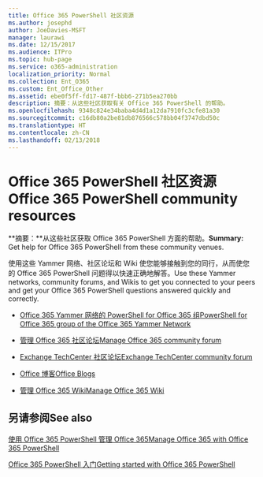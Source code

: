 ```yaml
---
title: Office 365 PowerShell 社区资源
ms.author: josephd
author: JoeDavies-MSFT
manager: laurawi
ms.date: 12/15/2017
ms.audience: ITPro
ms.topic: hub-page
ms.service: o365-administration
localization_priority: Normal
ms.collection: Ent_O365
ms.custom: Ent_Office_Other
ms.assetid: ebe0f5ff-fd17-487f-bbb6-271b5ea270bb
description: 摘要：从这些社区获取有关 Office 365 PowerShell 的帮助。
ms.openlocfilehash: 9348c824e34baba4d4d1a12da7910fc3cfe81a30
ms.sourcegitcommit: c16db80a2be81db876566c578bb04f3747dbd50c
ms.translationtype: HT
ms.contentlocale: zh-CN
ms.lasthandoff: 02/13/2018
---
```

# <a name="office-365-powershell-community-resources"></a><span data-ttu-id="95838-103">Office 365 PowerShell 社区资源</span><span class="sxs-lookup"><span data-stu-id="95838-103">Office 365 PowerShell community resources</span></span>

 <span data-ttu-id="95838-104">**摘要：**从这些社区获取 Office 365 PowerShell 方面的帮助。</span><span class="sxs-lookup"><span data-stu-id="95838-104">**Summary:** Get help for Office 365 PowerShell from these community venues.</span></span>
  
<span data-ttu-id="95838-105">使用这些 Yammer 网络、社区论坛和 Wiki 使您能够接触到您的同行，从而使您的 Office 365 PowerShell 问题得以快速正确地解答。</span><span class="sxs-lookup"><span data-stu-id="95838-105">Use these Yammer networks, community forums, and Wikis to get you connected to your peers and get your Office 365 PowerShell questions answered quickly and correctly.</span></span> 
  
- [<span data-ttu-id="95838-106">Office 365 Yammer 网络的 PowerShell for Office 365 组</span><span class="sxs-lookup"><span data-stu-id="95838-106">PowerShell for Office 365 group of the Office 365 Yammer Network</span></span>](https://www.yammer.com/itpronetwork/#/threads/inGroup?type=in_group&amp;feedId=4632269)
    
- [<span data-ttu-id="95838-107">管理 Office 365 社区论坛</span><span class="sxs-lookup"><span data-stu-id="95838-107">Manage Office 365 community forum</span></span>](https://community.office365.com/zh-CN/f/148.aspx)
    
- [<span data-ttu-id="95838-108">Exchange TechCenter 社区论坛</span><span class="sxs-lookup"><span data-stu-id="95838-108">Exchange TechCenter community forum</span></span>](https://social.technet.microsoft.com/Forums/exchange/en-US/home?forum=exchangesvrgeneral)
    
- [<span data-ttu-id="95838-109">Office 博客</span><span class="sxs-lookup"><span data-stu-id="95838-109">Office Blogs</span></span>](https://blogs.office.com/)
    
- [<span data-ttu-id="95838-110">管理 Office 365 Wiki</span><span class="sxs-lookup"><span data-stu-id="95838-110">Manage Office 365 Wiki</span></span>](https://community.office365.com/zh-CN/w/manage/default.aspx)
    
## <a name="see-also"></a><span data-ttu-id="95838-111">另请参阅</span><span class="sxs-lookup"><span data-stu-id="95838-111">See also</span></span>

#### 

[<span data-ttu-id="95838-112">使用 Office 365 PowerShell 管理 Office 365</span><span class="sxs-lookup"><span data-stu-id="95838-112">Manage Office 365 with Office 365 PowerShell</span></span>](manage-office-365-with-office-365-powershell.md)
  
[<span data-ttu-id="95838-113">Office 365 PowerShell 入门</span><span class="sxs-lookup"><span data-stu-id="95838-113">Getting started with Office 365 PowerShell</span></span>](getting-started-with-office-365-powershell.md)

